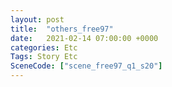 ```yaml
---
layout: post
title:  "others_free97"
date:   2021-02-14 07:00:00 +0000
categories: Etc
Tags: Story Etc
SceneCode: ["scene_free97_q1_s20"]
---
```


